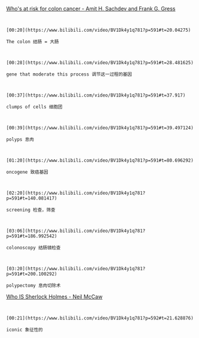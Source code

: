 [Who's at risk for colon cancer - Amit H. Sachdev and Frank G. Gress](https://www.bilibili.com/video/BV1Dk4y1q781?p=591)

```ad-note


[00:20](https://www.bilibili.com/video/BV1Dk4y1q781?p=591#t=20.04275)

The colon 结肠 = 大肠

```

```ad-note


[00:28](https://www.bilibili.com/video/BV1Dk4y1q781?p=591#t=28.481625)

gene that moderate this process 调节这一过程的基因

```

```ad-note


[00:37](https://www.bilibili.com/video/BV1Dk4y1q781?p=591#t=37.917)

clumps of cells 细胞团

```

```ad-note


[00:39](https://www.bilibili.com/video/BV1Dk4y1q781?p=591#t=39.497124)

polyps 息肉

```

```ad-note


[01:20](https://www.bilibili.com/video/BV1Dk4y1q781?p=591#t=80.696292)

oncogene 致癌基因

```

```ad-note


[02:20](https://www.bilibili.com/video/BV1Dk4y1q781?p=591#t=140.081417)

screening 检查，筛查

```

```ad-note


[03:06](https://www.bilibili.com/video/BV1Dk4y1q781?p=591#t=186.992542)

colonoscopy 结肠镜检查

```

```ad-note


[03:20](https://www.bilibili.com/video/BV1Dk4y1q781?p=591#t=200.100292)

polypectomy 息肉切除术

```

[Who IS Sherlock Holmes - Neil McCaw](https://www.bilibili.com/video/BV1Dk4y1q781?p=592)


```ad-note


[00:21](https://www.bilibili.com/video/BV1Dk4y1q781?p=592#t=21.628876)

iconic 象征性的

```